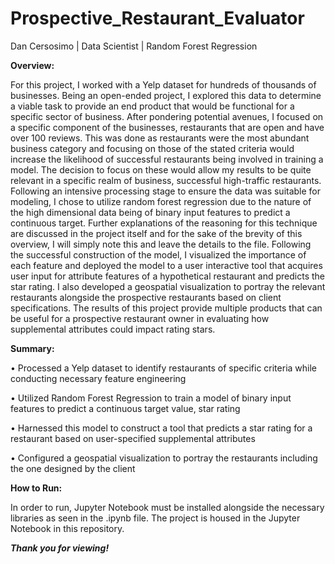 # Prospective_Restaurant_Evaluator
Dan Cersosimo | Data Scientist | Random Forest Regression

**Overview:**

For this project, I worked with a Yelp dataset for hundreds of thousands of businesses. Being an open-ended project, I explored this data to determine a viable task to provide an end product that would be functional for a specific sector of business. After pondering potential avenues, I focused on a specific component of the businesses, restaurants that are open and have over 100 reviews. This was done as restaurants were the most abundant business category and focusing on those of the stated criteria would increase the likelihood of successful restaurants being involved in training a model. The decision to focus on these would allow my results to be quite relevant in a specific realm of business, successful high-traffic restaurants. Following an intensive processing stage to ensure the data was suitable for modeling, I chose to utilize random forest regression due to the nature of the high dimensional data being of binary input features to predict a continuous target. Further explanations of the reasoning for this technique are discussed in the project itself and for the sake of the brevity of this overview, I will simply note this and leave the details to the file. Following the successful construction of the model, I visualized the importance of each feature and deployed the model to a user interactive tool that acquires user input for attribute features of a hypothetical restaurant and predicts the star rating. I also developed a geospatial visualization to portray the relevant restaurants alongside the prospective restaurants based on client specifications. The results of this project provide multiple products that can be useful for a prospective restaurant owner in evaluating how supplemental attributes could impact rating stars.

**Summary:**

• Processed a Yelp dataset to identify restaurants of specific criteria while conducting necessary feature engineering 

• Utilized Random Forest Regression to train a model of binary input features to predict a continuous target value, star rating

• Harnessed this model to construct a tool that predicts a star rating for a restaurant based on user-specified supplemental attributes

• Configured a geospatial visualization to portray the restaurants including the one designed by the client

**How to Run:**

In order to run, Jupyter Notebook must be installed alongside the necessary libraries as seen in the .ipynb file. The project is housed in the Jupyter Notebook in this repository.

***Thank you for viewing!***
